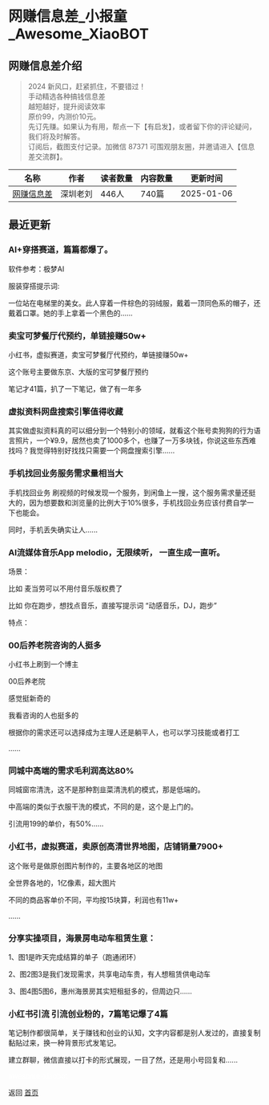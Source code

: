 # 网赚信息差_小报童_Awesome_XiaoBOT

## 网赚信息差介绍
> 2024 新风口，赶紧抓住，不要错过！    
手动精选各种搞钱信息差    
越短越好，提升阅读效率    
原价99，内测价10元。    
先订先赚。如果认为有用，帮点一下【有启发】，或者留下你的评论疑问，我们将及时解答。    
订阅后，截图支付记录。加微信 87371 可围观朋友圈，并邀请进入【信息差交流群】。  
  


|名称|作者|读者数量|内容数量|更新时间|
|---|---|---|---|---|
|[网赚信息差](https://xiaobot.net/p/xingxicha?refer=0b133df9-27dc-423b-8101-639049001c13)|深圳老刘|446人|740篇|2025-01-06|

## 最近更新
### AI+穿搭赛道，篇篇都爆了。

软件参考：极梦AI

服装穿搭提示词:

一位站在电梯里的美女。此人穿着一件棕色的羽绒服，戴着一顶同色系的帽子，还戴着口罩。她的手上拿着一个黑色的......

### 卖宝可梦餐厅代预约，单链接赚50w+

小红书，虚拟赛道，卖宝可梦餐厅代预约，单链接赚50w+

这个账号主要做东京、大版的宝可梦餐厅预约

笔记才41篇，扒了一下笔记，做了有一年多

### 虚拟资料网盘搜索引擎值得收藏

其实做虚拟资料真的可以细分到一个特别小的领域，就看这个账号卖狗狗的行为语言照片，一个¥9.9，居然也卖了1000多个，也赚了一万多块钱，你说这些东西难找吗？我觉得特别好找找只需要一个网盘搜索引擎......

### 手机找回业务服务需求量相当大

手机找回业务 刷视频的时候发现一个服务，到闲鱼上一搜，这个服务需求量还挺大的，因为想要数和浏览量的比例大于10%很多，手机找回业务应该付费自学一下也能会。

同时，手机丢失确实让人......

### AI流媒体音乐App melodio，无限续听， 一直生成一直听。

场景：

比如 麦当劳可以不用付音乐版权费了

比如 你在跑步，想找点音乐，直接写提示词 “动感音乐，DJ，跑步”

特点：

### 00后养老院咨询的人挺多

小红书上刷到一个博主

00后养老院

感觉挺新奇的

我看咨询的人也挺多的

根据你的需求还可以选择成为主理人还是躺平人，也可以学习技能或者打工

......

### 同城中高端的需求毛利润高达80%

同城窗帘清洗，这不是那种割韭菜清洗机的模式，那是低端的。

中高端的类似于衣服干洗的模式，不同的是，这个是上门的。

引流用199的单价，有50%......

### 小红书，虚拟赛道，卖原创高清世界地图，店铺销量7900+

这个账号是做原创图片制作的，主要各地区的地图

全世界各地的，1亿像素，超大图片

不同的商品客单价不同，平均按15块算，利润也有11w+

......

### 分享实操项目，海景房电动车租赁生意：

1、图1是昨天完成结算的单子（跑通闭环）

2、图2图3是我们发现需求，共享电动车贵，有人想租赁供电动车

3、图4图5图6，惠州海景房其实短租挺多的，但周边只......

### 小红书引流 引流创业粉的，7篇笔记爆了4篇

笔记制作都很简单，关于赚钱和创业的认知，文字内容都是别人发过的，直接复制黏贴过来，换一种背景形式发笔记。

建立群聊，微信直接以打卡的形式展现，一目了然，还是用小号回复和......


<a href="https://github.com/Reno9527/awesome-xiaobot" style="color: white; text-decoration: none;">awesome-xiaobot</a>

返回 [首页](../README.md)
